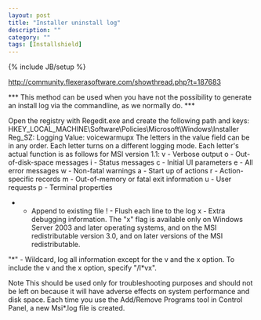 ```yaml
---
layout: post
title: "Installer uninstall log"
description: ""
category: ""
tags: [Installshield]
---
```

{% include JB/setup %}

http://community.flexerasoftware.com/showthread.php?t=187683

\*\*\* This method can be used when you have not the possibility to generate an install log via the commandline, as we normally do. \*\*\*


Open the registry with Regedit.exe and create the following path and keys:
HKEY_LOCAL_MACHINE\Software\Policies\Microsoft\Windows\Installer
Reg_SZ: Logging
Value: voicewarmupx
The letters in the value field can be in any order. Each letter turns on a different logging mode. Each letter's actual function is as follows for MSI version 1.1:
v - Verbose output
o - Out-of-disk-space messages
i - Status messages
c - Initial UI parameters
e - All error messages
w - Non-fatal warnings
a - Start up of actions
r - Action-specific records
m - Out-of-memory or fatal exit information
u - User requests
p - Terminal properties
+ - Append to existing file
! - Flush each line to the log
x - Extra debugging information. The "x" flag is available only on Windows Server 2003 and later operating systems, and on the MSI redistributable version 3.0, and on later versions of the MSI redistributable.

"\*" - Wildcard, log all information except for the v and the x option. To include the v and the x option, specify "/l\*vx".

Note This should be used only for troubleshooting purposes and should not be left on because it will have adverse effects on system performance and disk space. Each time you use the Add/Remove Programs tool in Control Panel, a new Msi\*.log file is created.